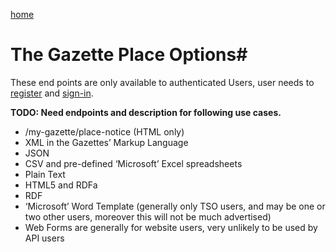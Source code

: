 [home](../home.md)
# The Gazette Place Options#


These end points are only available to authenticated Users, user needs  to [register](../authentication/registration.md) and [sign-in](../authentication/sign-in.md).

**TODO: Need endpoints and description for following use cases.**

  - /my-gazette/place-notice (HTML only)
  - XML in the Gazettes’ Markup Language
  - JSON
  - CSV and pre-defined ‘Microsoft’ Excel spreadsheets
  - Plain Text
  - HTML5 and RDFa
  - RDF
  - ‘Microsoft’ Word Template (generally only TSO users, and may be one or two other users, moreover this will not be
  much advertised)
  - Web Forms are generally for website users, very unlikely to be used by API users
